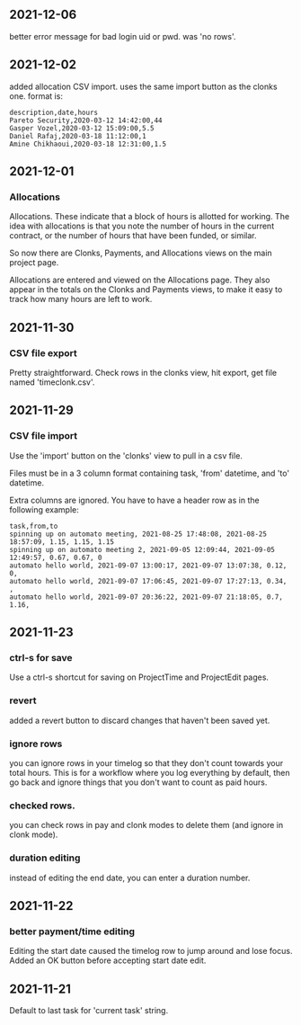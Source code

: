 ## 2021-12-06

better error message for bad login uid or pwd.  was 'no rows'.

## 2021-12-02

added allocation CSV import.  uses the same import button as the clonks one.  format is:

```
description,date,hours
Pareto Security,2020-03-12 14:42:00,44
Gasper Vozel,2020-03-12 15:09:00,5.5
Daniel Rafaj,2020-03-18 11:12:00,1
Amine Chikhaoui,2020-03-18 12:31:00,1.5
```

## 2021-12-01

### Allocations

Allocations.  These indicate that a block of hours is allotted for working.   The idea with allocations is that
you note the number of hours in the current contract, or the number of hours that
have been funded, or similar.

So now there are Clonks, Payments, and Allocations views on the main project page.

Allocations are entered and viewed on the Allocations page.  They also
appear in the totals on the Clonks and Payments views, to make it easy to track how many hours are left to work.

## 2021-11-30 

### CSV file export

Pretty straightforward.  Check rows in the clonks view, hit export, get file named 'timeclonk.csv'.

## 2021-11-29 

### CSV file import

Use the 'import' button on the 'clonks' view to pull in a csv file.

Files must be in a 3 column format containing task, 'from' datetime, and 'to' datetime.

Extra columns are ignored.  You have to have a header row as in the following example:


```
task,from,to
spinning up on automato meeting, 2021-08-25 17:48:08, 2021-08-25 18:57:09, 1.15, 1.15, 1.15
spinning up on automato meeting 2, 2021-09-05 12:09:44, 2021-09-05 12:49:57, 0.67, 0.67, 0
automato hello world, 2021-09-07 13:00:17, 2021-09-07 13:07:38, 0.12, 0, 
automato hello world, 2021-09-07 17:06:45, 2021-09-07 17:27:13, 0.34, , 
automato hello world, 2021-09-07 20:36:22, 2021-09-07 21:18:05, 0.7, 1.16, 
```


## 2021-11-23

### ctrl-s for save

Use a ctrl-s shortcut for saving on ProjectTime and ProjectEdit pages.


### revert

added a revert button to discard changes that haven't been saved yet.

### ignore rows

you can ignore rows in your timelog so that they don't count towards your total hours.  This is
for a workflow where you log everything by default, then go back and ignore things that you don't want to count as
paid hours.

### checked rows.

you can check rows in pay and clonk modes to delete them (and ignore in clonk mode).

### duration editing

instead of editing the end date, you can enter a duration number.

## 2021-11-22

### better payment/time editing

Editing the start date caused the timelog row to jump around and lose focus.
Added an OK button before accepting start date edit.

## 2021-11-21

Default to last task for 'current task' string.


